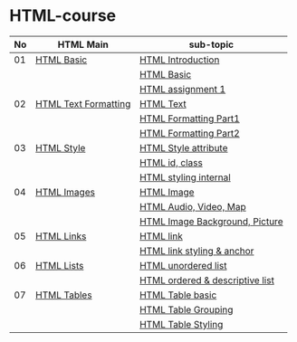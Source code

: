 # HTML-course

| No | HTML Main  | sub-topic |
|----| ------------- | ------------- |
| 01 | [HTML Basic](https://github.com/coding-dragon/html-course/tree/master/01-html-basic)  | [HTML Introduction](https://coding-dragon.github.io/html-course/01-html-basic/html-intro.html) |
| | | [HTML Basic](https://coding-dragon.github.io/html-course/01-html-basic/html-basic.html) |
| | | [HTML assignment 1](https://github.com/coding-dragon/html-course/blob/master/01-html-basic/html_assignment1.pdf) |
| 02 | [HTML Text Formatting](https://github.com/coding-dragon/html-course/tree/master/02-html-text-formatting) | [HTML Text](https://coding-dragon.github.io/html-course/02-html-formatting/html-text.html) |
| | | [HTML Formatting Part1 ](https://coding-dragon.github.io/html-course/02-html-formatting/html-text-formatting.html) |
| | | [HTML Formatting Part2](https://coding-dragon.github.io/html-course/02-html-formatting/html-text-formatting2.html) |
| 03 | [HTML Style](https://github.com/coding-dragon/html-course/tree/master/03-html-styles) | [HTML Style attribute](https://coding-dragon.github.io/html-course/03-html-styles/html-style-attr.html)|
| | | [HTML id, class](https://coding-dragon.github.io/html-course/03-html-styles/html-style-id-class.html) |
| | | [HTML styling internal](https://coding-dragon.github.io/html-course/03-html-styles/html-style-internal.html) |
| 04 | [HTML Images](https://github.com/coding-dragon/html-course/tree/master/04-html-images-multimedia) | [HTML Image](https://coding-dragon.github.io/html-course/04-html-images-multimedia/html-image.html)|
| | | [HTML Audio, Video, Map](https://coding-dragon.github.io/html-course/04-html-images-multimedia/html-audio-video.html) |
| | | [HTML Image Background, Picture](https://coding-dragon.github.io/html-course/04-html-images-multimedia/html-img-picture.html) |
| 05 | [HTML Links](https://github.com/coding-dragon/html-course/tree/master/05-html-links) | [HTML link](https://coding-dragon.github.io/html-course/05-html-links/html-links.html)|
| | | [HTML link styling & anchor](https://coding-dragon.github.io/html-course/05-html-links/html-link-style.html)|
| 06 | [HTML Lists](https://github.com/coding-dragon/html-course/tree/master/06-html-lists) | [HTML unordered list](https://coding-dragon.github.io/html-course/06-html-lists/html-unordered-list.html)|
| | | [HTML ordered & descriptive list](https://coding-dragon.github.io/html-course/06-html-lists/html-ordered-descriptive-list.html)|
| 07 | [HTML Tables](https://github.com/coding-dragon/html-course/tree/master/07-html-table) | [HTML Table basic](https://coding-dragon.github.io/html-course/07-html-table/html-table.html)|
| | | [HTML Table Grouping](https://coding-dragon.github.io/html-course/07-html-table/html-table-group.html)|
| | | [HTML Table Styling](https://coding-dragon.github.io/html-course/07-html-table/html-table-styling.html)|
